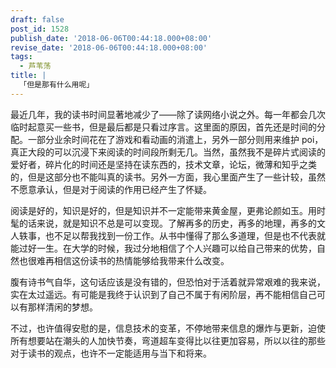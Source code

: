 ```yaml
---
draft: false
post_id: 1528
publish_date: '2018-06-06T00:44:18.000+08:00'
revise_date: '2018-06-06T00:44:18.000+08:00'
tags:
  - 芦苇荡
title: |
  「但是那有什么用呢」
---
```


最近几年，我的读书时间显著地减少了——除了读网络小说之外。每一年都会几次临时起意买一些书，但是最后都是只看过序言。这里面的原因，首先还是时间的分配。一部分业余时间花在了游戏和看动画的消遣上，另外一部分则用来维护 poi，真正大段的可以沉浸下来阅读的时间段所剩无几。当然，虽然我不是碎片式阅读的爱好者，碎片化的时间还是坚持在读东西的，技术文章，论坛，微薄和知乎之类的，但是这部分也不能叫真的读书。另外一方面，我心里面产生了一些计较，虽然不愿意承认，但是对于阅读的作用已经产生了怀疑。

阅读是好的，知识是好的，但是知识并不一定能带来黄金屋，更弗论颜如玉。用时髦的话来说，就是知识不总是可以变现。了解再多的历史，再多的地理，再多的文人轶事，也不足以帮我找到一份工作。从书中懂得了那么多道理，但是也不代表就能过好一生。在大学的时候，我过分地相信了个人兴趣可以给自己带来的优势，自然也很难再相信这份读书的热情能够给我带来什么改变。

腹有诗书气自华，这句话应该是没有错的，但恐怕对于活着就异常艰难的我来说，实在太过遥远。有可能是我终于认识到了自己不属于有闲阶层，再不能相信自己可以有那样清闲的梦想。

不过，也许值得安慰的是，信息技术的变革，不停地带来信息的爆炸与更新，迫使所有想要站在潮头的人加快节奏，弯道超车变得比以往更加容易，所以以往的那些对于读书的观点，也许不一定能适用与当下和将来。
